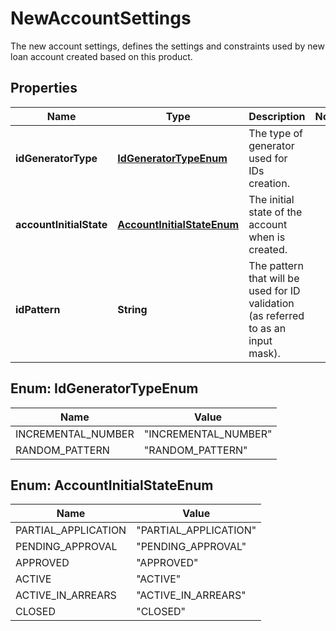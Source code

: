 

# NewAccountSettings

The new account settings, defines the settings and constraints used by new loan account created based on this product.
## Properties

Name | Type | Description | Notes
------------ | ------------- | ------------- | -------------
**idGeneratorType** | [**IdGeneratorTypeEnum**](#IdGeneratorTypeEnum) | The type of generator used for IDs creation. | 
**accountInitialState** | [**AccountInitialStateEnum**](#AccountInitialStateEnum) | The initial state of the account when is created. | 
**idPattern** | **String** | The pattern that will be used for ID validation (as referred to as an input mask). | 



## Enum: IdGeneratorTypeEnum

Name | Value
---- | -----
INCREMENTAL_NUMBER | &quot;INCREMENTAL_NUMBER&quot;
RANDOM_PATTERN | &quot;RANDOM_PATTERN&quot;



## Enum: AccountInitialStateEnum

Name | Value
---- | -----
PARTIAL_APPLICATION | &quot;PARTIAL_APPLICATION&quot;
PENDING_APPROVAL | &quot;PENDING_APPROVAL&quot;
APPROVED | &quot;APPROVED&quot;
ACTIVE | &quot;ACTIVE&quot;
ACTIVE_IN_ARREARS | &quot;ACTIVE_IN_ARREARS&quot;
CLOSED | &quot;CLOSED&quot;




